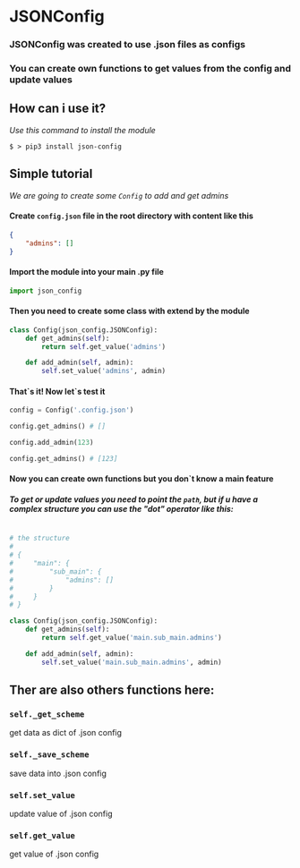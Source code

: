 # JSONConfig

### JSONConfig was created to use .json files as configs

### You can create own functions to get values from the config and update values

## How can i use it?

*Use this command to install the module*
```console
$ > pip3 install json-config
```

## Simple tutorial

*We are going to create some `Config` to add and get admins*

#### Create `config.json` file in the root directory with content like this
```json
{
    "admins": []
}
```

#### Import the module into your main .py file
```python
import json_config
```

#### Then you need to create some class with extend by the module
```python 
class Config(json_config.JSONConfig):
    def get_admins(self):
        return self.get_value('admins') 

    def add_admin(self, admin):
        self.set_value('admins', admin)
```

#### That\`s it! Now let`s test it

```python
config = Config('.config.json')

config.get_admins() # []

config.add_admin(123)

config.get_admins() # [123]
```

#### Now you can create own functions but you don`t know a main feature

##### To get or update values you need to point the `path`, but if u have a complex structure you can use the "dot" operator like this:

```python

# the structure 
# 
# {
#     "main": {
#         "sub_main": {
#             "admins": []
#         }
#     }
# }

class Config(json_config.JSONConfig):
    def get_admins(self):
        return self.get_value('main.sub_main.admins') 

    def add_admin(self, admin):
        self.set_value('main.sub_main.admins', admin)
```

## Ther are also others functions here:

### `self._get_scheme`
get data as dict of .json config

### `self._save_scheme`
save data into .json config

### `self.set_value`
update value of .json config

### `self.get_value`
get value of .json config